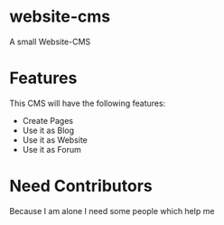 # website-cms
A small Website-CMS
# Features
This CMS will have the following features:
- Create Pages
- Use it as Blog
- Use it as Website
- Use it as Forum

# Need Contributors
Because I am alone I need some people which help me
